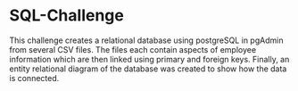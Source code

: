 # SQL-Challenge

This challenge creates a relational database using postgreSQL in pgAdmin from several CSV files.  The files each contain aspects of employee information which are then linked using primary and foreign keys.  Finally, an entity relational diagram of the database was created to show how the data is connected. 
